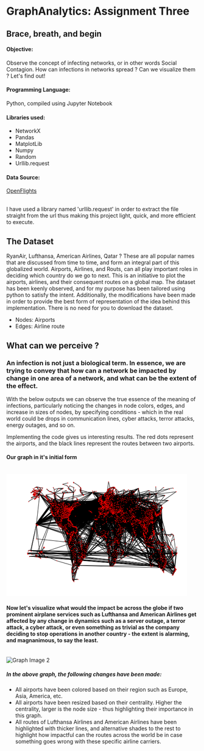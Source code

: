 # GraphAnalytics: Assignment Three

## Brace, breath, and begin

#### Objective:
Observe the concept of infecting networks, or in other words Social Contagion. How can infections in networks spread ? Can we visualize them ? Let's find out!

#### Programming Language:
Python, compiled using Jupyter Notebook

#### Libraries used:
* NetworkX
* Pandas
* MatplotLib
* Numpy
* Random
* Urllib.request

#### Data Source:
[OpenFlights](https://openflights.org/data.html "OpenFlights")

<br>I have used a library named 'urllib.request' in order to extract the file straight from the url thus making this project light, quick, and more efficient to execute.

## The Dataset

RyanAir, Lufthansa, American Airlines, Qatar ?
These are all popular names that are discussed from time to time, and form an integral part of this globalized world.
Airports, Airlines, and Routs, can all play important roles in deciding which country do we go to next. This is an initiative to plot the airports, airlines, and their consequent routes on a global map. The dataset has been keenly observed, and for my purpose has been tailored using python to satisfy the intent. Additionally, the modifications have been made in order to provide the best form of representation of the idea behind this implementation.
There is no need for you to download the dataset.

* Nodes: Airports
* Edges: Airline route

## What can we perceive ?
### An infection is not just a biological term. In essence, we are trying to convey that how can a network be impacted by change in one area of a network, and what can be the extent of the effect. 

With the below outputs we can observe the true essence of the meaning of infections, particularly noticing the changes in node colors, edges, and increase in sizes of nodes, by specifying conditions - which in the real world could be drops in communication lines, cyber attacks, terror attacks, energy outages, and so on.

Implementing the code gives us interesting results.
The red dots represent the airports, and the black lines represent the routes between two airports.


#### Our graph in it's initial form
<br>![Graph1](ImageSources/Image1.png)

#### Now let's visualize what would the impact be across the globe if two prominent airplane services such as Lufthansa and American Airlines get affected by any change in dynamics such as a server outage, a terror attack, a cyber attack, or even something as trivial as the company deciding to stop operations in another country - the extent is alarming, and magnanimous, to say the least.

<br>![Graph Image 2](https://lh3.googleusercontent.com/x0ExyXKAOYDF21n9GfAIoGNho9DxrTImSwwC0tinUUQ5q8ZROGdKJQFDlF2cZbnPOXualiOo1Jlk9d9ltEX7Th327lLLkKSfQyDFSar3p0NBwTwcUkqbIy0s_CGpmLXoGJ83-wakgBXcvVmqi2XJuApxEdX4fUqBuJIA-r7PIkwGLGwou6O7rpOBMluZ1aZQ2y3aWVnMHUx5Z8KEy0munwi2_mjSNjA096HorFA1wDHs7RnjWZjVbWypYyWy3yLI3guPOkO6sqxbIZApeC3KKWqzatbimFutn8Dae0t-9y0KEDsi4JIlNZVnGQdYrusYgiszUWaTiIZnOMdesqtfcELtGWbJ18exynoMt-kjaJxh9adzfH_-QPRfHAIRwcK1M5w718MZZ7fs7_2On3QmiV_YTWbKpXGuQR9h0kYPLbiXUdUB42Fh7_mtm8XZPHfkf6M4U9csojY8qRTVp3bAKFFbFuqozUxtit2HJU4d5QoOV63BnlFqNp_HThsZ_kbaLKefCQQLGNNAEyspaXzl6RXEZtcGnwT9bv4tlonbC5F4xvHDiUnPe580ws4kKHiOg5Sc90iMCNqJ40VpWDCj3SkRld3Nx2eOT0Pm5i4-R-JZZotrNAGpMAUlhZV2MAy0-bUEsr9_Qwm3wtgUxCD9zKs_swj2lQ=w1018-h745-no)

##### In the above graph, the following changes have been made:
* All airports have been colored based on their region such as Europe, Asia, America, etc.
* All airports have been resized based on their centrality. Higher the centrality, larger is the node size - thus highlighting their importance in this graph.
* All routes of Lufthansa Airlines and American Airlines have been highlighted with thicker lines, and alternative shades to the rest to highlight how impactful can the routes across the world be in case something goes wrong with these specific airline carriers.

